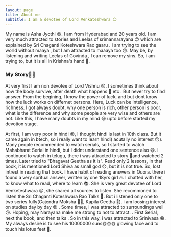 ```yaml
---
layout: page
title: About me
subtitle: I am a devotee of Lord Venkateshwara 😊 
---
```

My name is Asha Jyothi 😃. I am from Hyderabad and 20 years old. I am very much attracted to stories and Leelas of srimannarayana 😍 which are explained by Sri Chaganti Koteshwara Rao gaaru . I am trying to see the world without maaya , but I am attracted to maaaya too 😞. May be, by listening and writing Leelas of Govinda , I can remove my sins. So, i am trying to, but  it is all in Krishna's hand 🙏.     
### My Story💜💛
At very first I am non devotee of Lord Vishnu 😟. I sometimes think about how the body survive, after death what happens 🤔 etc . But never try to find answer. From the begining, I know the power of luck, and but dont know how the luck works on differnet persons. Here, Luck can be intelligence, richness. I got always doubt, why one person is rich, other person is poor, what is the difference and why some people are very wise and others are not. Like this, I have many doubts in my mind 😆 upto before started my devotion stage. 

At first,  I am very poor in hindi ☹️, I thought hindi is last in 10th class. But it came again in btech, so i really want to learn hindi( acutally no interest ☹️). Many people recommended to watch serials, so I started to watch Mahabharat Serial in hindi, but I didnt understand one sentence also 😅. I continued to watch in telugu, there i was attracted to story 💞and watched 2 times. Later tried to "Bhagavat Geetha as it is". Read only 2 lessons, in that book, it is  mentioned Lord Shiva as small god 😞, but it is not true. So, lost intrest in reading that book. I have habit of reading answers in Quora. there i found a very spritual answer, written by one 18yrs girl 🔥. I chatted with her, to know what to read, where to learn 📚. She is very great devotee of Lord Venketeshwara 😍, she shared all sources to listen. She recommoned to listen the Sri Chaganti Koteshwara Rao Talks 💚. But i listened only one to two series fully(Gajendra Moksha 🐘🐊, Kapila Geetha 💎). i am loosing interest on studies day by day 😫 . Some times, i was attracted to surroundings well😢. Hoping, may Narayana make me strong to not to attract. . First Serial, next the book, and then talks . So in this way, i was attracted to Srinivasa 😁. My always desire is to see his 10000000 suns🌞🌞🌞 glowing face and to touch his lotus feet 🌷. 
